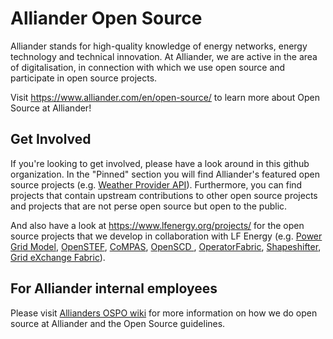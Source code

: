 # Alliander Open Source
Alliander stands for high-quality knowledge of energy networks, energy technology and technical innovation. At Alliander, we are active in the area of digitalisation, in connection with which we use open source and participate in open source projects. 

Visit https://www.alliander.com/en/open-source/ to learn more about Open Source at Alliander!

## Get Involved
If you're looking to get involved, please have a look around in this github organization. In the "Pinned" section you will find Alliander's featured open source projects (e.g. [Weather Provider API](https://github.com/alliander-opensource/Weather-Provider-API)). Furthermore, you can find projects that contain upstream contributions to other open source projects and projects that are not perse open source but open to the public. 

And also have a look at https://www.lfenergy.org/projects/ for the open source projects that we develop in collaboration with LF Energy (e.g. [Power Grid Model](https://github.com/PowerGridModel), [OpenSTEF](https://github.com/OpenSTEF), [CoMPAS](https://github.com/com-pas), [OpenSCD ](https://github.com/openscd), [OperatorFabric](https://github.com/opfab), [Shapeshifter](https://github.com/shapeshifter), [Grid eXchange Fabric](https://github.com/OSGP/open-smart-grid-platform)).

## For Alliander internal employees 
Please visit [Allianders OSPO wiki](https://alliander.atlassian.net/wiki/spaces/OOSPO/pages/3181317403/Starten+met+Open+Source+ontwikkelen) for more information on how we do open source at Alliander and the Open Source guidelines. 
